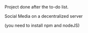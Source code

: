 Project done after the to-do list.

Social Media on a decentralized server

(you need to install npm and nodeJS)
